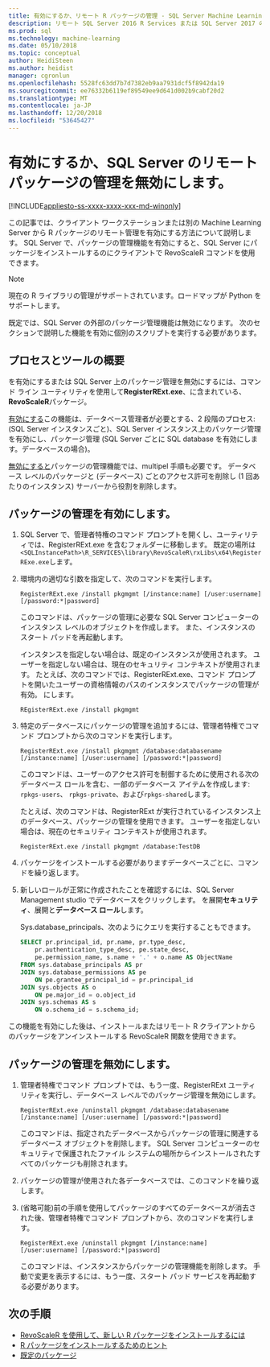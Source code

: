 ```yaml
---
title: 有効にするか、リモート R パッケージの管理 - SQL Server Machine Learning サービスを無効にします。
description: リモート SQL Server 2016 R Services または SQL Server 2017 の Machine Learning Services (In-database) での R パッケージの管理を有効にします。
ms.prod: sql
ms.technology: machine-learning
ms.date: 05/10/2018
ms.topic: conceptual
author: HeidiSteen
ms.author: heidist
manager: cgronlun
ms.openlocfilehash: 5528fc63dd7b7d7382eb9aa7931dcf5f8942da19
ms.sourcegitcommit: ee76332b6119ef89549ee9d641d002b9cabf20d2
ms.translationtype: MT
ms.contentlocale: ja-JP
ms.lasthandoff: 12/20/2018
ms.locfileid: "53645427"
---
```

# <a name="enable-or-disable-remote-package-management-for-sql-server"></a>有効にするか、SQL Server のリモート パッケージの管理を無効にします。
[!INCLUDE[appliesto-ss-xxxx-xxxx-xxx-md-winonly](../../includes/appliesto-ss-xxxx-xxxx-xxx-md-winonly.md)]

この記事では、クライアント ワークステーションまたは別の Machine Learning Server から R パッケージのリモート管理を有効にする方法について説明します。 SQL Server で、パッケージの管理機能を有効にすると、SQL Server にパッケージをインストールするのにクライアントで RevoScaleR コマンドを使用できます。

> [!NOTE]
> 現在の R ライブラリの管理がサポートされています。ロードマップが Python をサポートします。

既定では、SQL Server の外部のパッケージ管理機能は無効になります。 次のセクションで説明した機能を有効に個別のスクリプトを実行する必要があります。

## <a name="overview-of-process-and-tools"></a>プロセスとツールの概要

を有効にするまたは SQL Server 上のパッケージ管理を無効にするには、コマンド ライン ユーティリティを使用して**RegisterRExt.exe**、に含まれている、 **RevoScaleR**パッケージ。

[有効にする](#bkmk_enable)この機能は、データベース管理者が必要とする、2 段階のプロセス: (SQL Server インスタンスごと)、SQL Server インスタンス上のパッケージ管理を有効にし、パッケージ管理 (SQL Server ごとに SQL database を有効にします。データベースの場合)。

[無効にすると](#bkmk_disable)パッケージの管理機能では、multipel 手順も必要です。 データベース レベルのパッケージと (データベース) ごとのアクセス許可を削除し (1 回あたりのインスタンス) サーバーから役割を削除します。

## <a name="bkmk_enable"></a> パッケージの管理を有効にします。

1. SQL Server で、管理者特権のコマンド プロンプトを開くし、ユーティリティでは、RegisterRExt.exe を含むフォルダーに移動します。 既定の場所は`<SQLInstancePath>\R_SERVICES\library\RevoScaleR\rxLibs\x64\RegisterRExe.exe`します。

2. 環境内の適切な引数を指定して、次のコマンドを実行します。

    `RegisterRExt.exe /install pkgmgmt [/instance:name] [/user:username] [/password:*|password]`

    このコマンドは、パッケージの管理に必要な SQL Server コンピューターのインスタンス レベルのオブジェクトを作成します。 また、インスタンスのスタート パッドを再起動します。

    インスタンスを指定しない場合は、既定のインスタンスが使用されます。 ユーザーを指定しない場合は、現在のセキュリティ コンテキストが使用されます。 たとえば、次のコマンドでは、RegisterRExt.exe、コマンド プロンプトを開いたユーザーの資格情報のパスのインスタンスでパッケージの管理が有効。 にします。

    `REgisterRExt.exe /install pkgmgmt`

3. 特定のデータベースにパッケージの管理を追加するには、管理者特権でコマンド プロンプトから次のコマンドを実行します。

    `RegisterRExt.exe /install pkgmgmt /database:databasename [/instance:name] [/user:username] [/password:*|password]`
   
    このコマンドは、ユーザーのアクセス許可を制御するために使用される次のデータベース ロールを含む、一部のデータベース アイテムを作成します: `rpkgs-users`、 `rpkgs-private`、および`rpkgs-shared`します。

    たとえば、次のコマンドは、RegisterRExt が実行されているインスタンス上のデータベース、パッケージの管理を使用できます。 ユーザーを指定しない場合は、現在のセキュリティ コンテキストが使用されます。

    `RegisterRExt.exe /install pkgmgmt /database:TestDB`

4. パッケージをインストールする必要がありますデータベースごとに、コマンドを繰り返します。

5. 新しいロールが正常に作成されたことを確認するには、SQL Server Management studio でデータベースをクリックします。 を展開**セキュリティ**、展開と**データベース ロール**します。

    Sys.database_principals、次のようにクエリを実行することもできます。

    ```sql
    SELECT pr.principal_id, pr.name, pr.type_desc,   
        pr.authentication_type_desc, pe.state_desc,   
        pe.permission_name, s.name + '.' + o.name AS ObjectName  
    FROM sys.database_principals AS pr  
    JOIN sys.database_permissions AS pe  
        ON pe.grantee_principal_id = pr.principal_id  
    JOIN sys.objects AS o  
        ON pe.major_id = o.object_id  
    JOIN sys.schemas AS s  
        ON o.schema_id = s.schema_id;
    ```

この機能を有効にした後は、インストールまたはリモート R クライアントからのパッケージをアンインストールする RevoScaleR 関数を使用できます。

## <a name="bkmk_disable"></a> パッケージの管理を無効にします。

1. 管理者特権でコマンド プロンプトでは、もう一度、RegisterRExt ユーティリティを実行し、データベース レベルでのパッケージ管理を無効にします。

    `RegisterRExt.exe /uninstall pkgmgmt /database:databasename [/instance:name] [/user:username] [/password:*|password]`

    このコマンドは、指定されたデータベースからパッケージの管理に関連するデータベース オブジェクトを削除します。 SQL Server コンピューターのセキュリティで保護されたファイル システムの場所からインストールされたすべてのパッケージも削除されます。

2. パッケージの管理が使用された各データベースでは、このコマンドを繰り返します。

3.  (省略可能)前の手順を使用してパッケージのすべてのデータベースが消去された後、管理者特権でコマンド プロンプトから、次のコマンドを実行します。

    `RegisterRExt.exe /uninstall pkgmgmt [/instance:name] [/user:username] [/password:*|password]`

    このコマンドは、インスタンスからパッケージの管理機能を削除します。 手動で変更を表示するには、もう一度、スタート パッド サービスを再起動する必要があります。

## <a name="next-steps"></a>次の手順

+ [RevoScaleR を使用して、新しい R パッケージをインストールするには](use-revoscaler-to-manage-r-packages.md)
+ [R パッケージをインストールするためのヒント](packages-installed-in-user-libraries.md)
+ [既定のパッケージ](installing-and-managing-r-packages.md)
